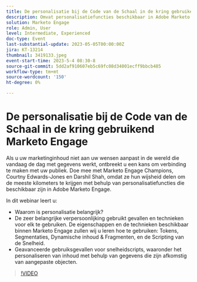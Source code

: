 ```yaml
---
title: De personalisatie bij de Code van de Schaal in de kring gebruikend Marketo Engage
description: Omvat personalisatiefuncties beschikbaar in Adobe Marketo Engage; Tokens, Segmentaties, Dynamische inhoud & Fragmenten, en de Scripting van de Snelheid.  Geavanceerde gebruiksgevallen voor snelheidscripts, waaronder het personaliseren van inhoud met behulp van gegevens die zijn afkomstig van aangepaste objecten.
solution: Marketo Engage
role: Admin, User
level: Intermediate, Experienced
doc-type: Event
last-substantial-update: 2023-05-05T00:00:00Z
jira: KT-13214
thumbnail: 3419133.jpeg
event-start-time: 2023-5-4 08:30-8
source-git-commit: 5dd2af910607eb5c69fc08d34001ecff9bbcb485
workflow-type: tm+mt
source-wordcount: '150'
ht-degree: 0%

---
```



# De personalisatie bij de Code van de Schaal in de kring gebruikend Marketo Engage

Als u uw marketinginhoud niet aan uw wensen aanpast in de wereld die vandaag de dag met gegevens werkt, ontbreekt u een kans om verbinding te maken met uw publiek. Doe mee met Marketo Engage Champions, Courtny Edwards-Jones en Darshil Shah, omdat ze hun wijsheid delen om de meeste kilometers te krijgen met behulp van personalisatiefuncties die beschikbaar zijn in Adobe Marketo Engage.

In dit webinar leert u:

* Waarom is personalisatie belangrijk?
* De zeer belangrijke verpersoonlijking gebruikt gevallen en technieken voor elk te gebruiken. De eigenschappen en de technieken beschikbaar binnen Marketo Engage zullen wij u leren hoe te gebruiken: Tokens, Segmentaties, Dynamische inhoud &amp; Fragmenten, en de Scripting van de Snelheid.
* Geavanceerde gebruiksgevallen voor snelheidscripts, waaronder het personaliseren van inhoud met behulp van gegevens die zijn afkomstig van aangepaste objecten.

>[!VIDEO](https://video.tv.adobe.com/v/3419133/?learn=on)
